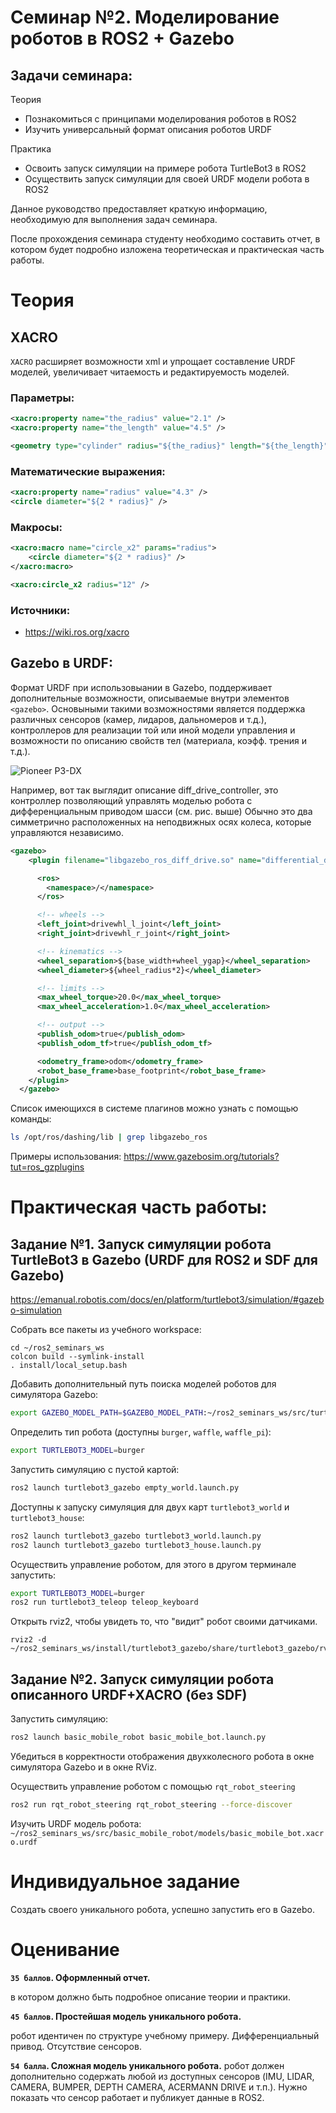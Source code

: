 # Семинар №2. Моделирование роботов в ROS2 + Gazebo

## Задачи семинара:
 Теория
 - Познакомиться с принципами моделирования роботов в ROS2
 - Изучить универсальный формат описания роботов URDF

 Практика
 - Освоить запуск симуляции на примере робота TurtleBot3 в ROS2
 - Осуществить запуск симуляции для своей URDF модели робота в ROS2

Данное руководство предоставляет краткую информацию, необходимую для выполнения задач семинара.

После прохождения семинара студенту необходимо составить отчет, в котором будет подробно изложена теоретическая  и практическая часть работы.

# Теория

## XACRO

`XACRO` расширяет возможности xml и упрощает составление URDF моделей, увеличивает читаемость и редактируемость моделей.

### Параметры:
```xml
<xacro:property name="the_radius" value="2.1" />
<xacro:property name="the_length" value="4.5" />

<geometry type="cylinder" radius="${the_radius}" length="${the_length}" />
```

### Математические выражения:
```xml
<xacro:property name="radius" value="4.3" />
<circle diameter="${2 * radius}" />
```
### Макросы:
```xml
<xacro:macro name="circle_x2" params="radius">
	<circle diameter="${2 * radius}" />
</xacro:macro>

<xacro:circle_x2 radius="12" />
```

### Источники:
- https://wiki.ros.org/xacro


## Gazebo в URDF:

Формат URDF при использовыании в Gazebo, поддерживает дополнительные возможности, описываемые внутри элементов `<gazebo>`. Основыными такими возможностями является поддержка различных сенсоров (камер, лидаров, дальномеров и т.д.), контроллеров для реализации той или иной модели управления и возможности по описанию свойств тел (материала, коэфф. трения и т.д.).

![Pioneer P3-DX](images/Pioneer-3-DX.jpg)

Например, вот так выглядит описание diff_drive_controller, это контроллер позволяющий управлять моделью робота с дифференциальным приводом шасси (см. рис. выше) Обычно это два симметрично расположенных на неподвижных осях колеса, которые управляются независимо.

```xml
<gazebo>
    <plugin filename="libgazebo_ros_diff_drive.so" name="differential_drive_controller">

      <ros>
        <namespace>/</namespace>
      </ros>

      <!-- wheels -->
      <left_joint>drivewhl_l_joint</left_joint>
      <right_joint>drivewhl_r_joint</right_joint>

      <!-- kinematics -->
      <wheel_separation>${base_width+wheel_ygap}</wheel_separation>
      <wheel_diameter>${wheel_radius*2}</wheel_diameter>

      <!-- limits -->
      <max_wheel_torque>20.0</max_wheel_torque>
      <max_wheel_acceleration>1.0</max_wheel_acceleration>

      <!-- output -->
      <publish_odom>true</publish_odom>
      <publish_odom_tf>true</publish_odom_tf>

      <odometry_frame>odom</odometry_frame>
      <robot_base_frame>base_footprint</robot_base_frame>
    </plugin>
  </gazebo>
```

Список имеющихся в системе плагинов можно узнать с помощью команды:
```bash
ls /opt/ros/dashing/lib | grep libgazebo_ros
```
Примеры использования:
https://www.gazebosim.org/tutorials?tut=ros_gzplugins


# Практическая часть работы:

## Задание №1. Запуск симуляции робота TurtleBot3 в Gazebo (URDF для ROS2 и SDF для Gazebo)

https://emanual.robotis.com/docs/en/platform/turtlebot3/simulation/#gazebo-simulation

Собрать все пакеты из учебного workspace:

```
cd ~/ros2_seminars_ws
colcon build --symlink-install
. install/local_setup.bash
```

Добавить дополнительный путь поиска моделей роботов для симулятора Gazebo:

```bash
export GAZEBO_MODEL_PATH=$GAZEBO_MODEL_PATH:~/ros2_seminars_ws/src/turtlebot3_simulations/turtlebot3_gazebo/models
```

Определить тип робота (доступны `burger`, `waffle`, `waffle_pi`):
```bash
export TURTLEBOT3_MODEL=burger
```

Запустить симуляцию с пустой картой:
```bash
ros2 launch turtlebot3_gazebo empty_world.launch.py
```

Доступны к запуску симуляция для двух карт `turtlebot3_world` и `turtlebot3_house`:

```bash
ros2 launch turtlebot3_gazebo turtlebot3_world.launch.py
ros2 launch turtlebot3_gazebo turtlebot3_house.launch.py
```

Осуществить управление роботом, для этого в другом терминале запустить:
```bash
export TURTLEBOT3_MODEL=burger
ros2 run turtlebot3_teleop teleop_keyboard
```

Открыть rviz2, чтобы увидеть то, что "видит" робот своими датчиками.
```
rviz2 -d ~/ros2_seminars_ws/install/turtlebot3_gazebo/share/turtlebot3_gazebo/rviz/tb3_gazebo.rviz
```


## Задание №2. Запуск симуляции робота описанного URDF+XACRO (без SDF)

Запустить симуляцию:
```bash
ros2 launch basic_mobile_robot basic_mobile_bot.launch.py
```

Убедиться в корректности отображения двухколесного робота в окне симулятора Gazebo и в окне RViz.

Осуществить управление роботом с помощью `rqt_robot_steering`
```bash
ros2 run rqt_robot_steering rqt_robot_steering --force-discover
```

Изучить URDF модель робота:
`~/ros2_seminars_ws/src/basic_mobile_robot/models/basic_mobile_bot.xacro.urdf`

# Индивидуальное задание

Создать своего уникального робота, успешно запустить его в Gazebo.

# Оценивание

__`35 баллов`. Оформленный отчет.__

в котором должно быть подробное описание теории и практики.

__`45 баллов`. Простейшая модель уникального робота.__

робот идентичен по структуре учебному примеру. Дифференциальный привод. Отсутствие сенсоров.

__`54 балла`. Сложная модель уникального робота.__
робот должен дополнительно содержать любой из доступных сенсоров (IMU, LIDAR, CAMERA, BUMPER, DEPTH CAMERA, ACERMANN DRIVE и т.п.). Нужно показать что сенсор работает и публикует данные в ROS2.

